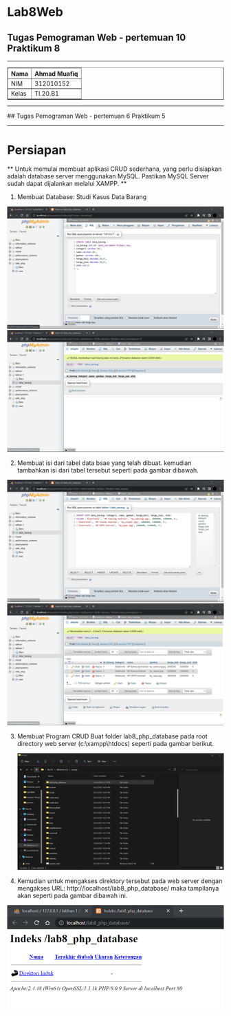 # Lab8Web
## Tugas Pemograman Web - pertemuan 10 Praktikum 8

<hr>

<table border="1" cellpadding="6" cellspacing="2">
            <thead>
            <tr>
            <th>Nama </th>
            <th>Ahmad Muafiq</th>
            </tr>
            </thead>
            <tbody>
            <tr>
            <td>NIM </td>
            <td >312010152</td>
            </tr>
            <tr>
            <td>Kelas </td>
            <td>TI.20.B1</td>
            </tbody>
            </table>

<hr>
## Tugas Pemograman Web - pertemuan 6 Praktikum 5

<hr>

# Persiapan
** Untuk memulai membuat aplikasi CRUD sederhana, yang perlu disiapkan adalah
database server menggunakan MySQL. Pastikan MySQL Server sudah dapat dijalankan
melalui XAMPP. **

1. Membuat Database: Studi Kasus Data Barang
   
![gambar](pictures/1.png) 
![gambar](pictures/2.png) 

2. Membuat isi dari tabel data bsae yang telah dibuat.
kemudian tambahkan isi dari tabel tersebut seperti pada gambar dibawah.

![gambar](pictures/3.png) 
![gambar](pictures/4.png) 

3. Membuat Program CRUD
   Buat folder lab8_php_database pada root directory web server (c:\xampp\htdocs) seperti pada gambar berikut.

   ![gambar](pictures/5.png) 

4. Kemudian untuk mengakses direktory tersebut pada web server dengan mengakses URL:
http://localhost/lab8_php_database/  maka tampilanya akan seperti pada gambar dibawah ini.


![gambar](pictures/6.png) 